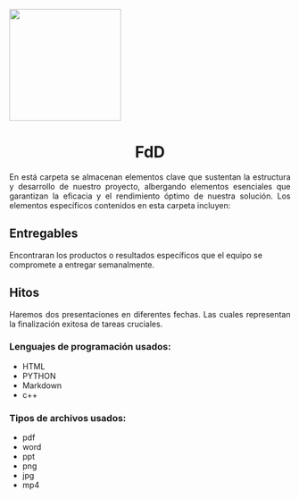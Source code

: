 <p align="left">
  <img src="https://semanadelcannabis.cayetano.edu.pe/assets/img/logo-upch.png" width="200">
  <h1 align="center">FdD</h1>
</p>

<p align="justify">
  En está carpeta  se almacenan elementos clave que sustentan la estructura y desarrollo de nuestro proyecto, albergando elementos esenciales que garantizan la eficacia y el rendimiento óptimo de nuestra solución. Los elementos específicos contenidos en esta carpeta incluyen:

</p>


## Entregables
Encontraran los productos o resultados específicos que el equipo se compromete a entregar semanalmente.

## Hitos
<p align="justify">
Haremos dos presentaciones en diferentes fechas. Las cuales representan la finalización exitosa de tareas cruciales. 
</p>

### Lenguajes de programación usados:
- HTML 
- PYTHON
- Markdown
- c++ 

### Tipos de archivos usados:
- pdf 
- word
- ppt
- png
- jpg
- mp4


